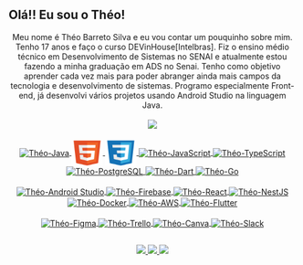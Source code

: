 ## Olá!! Eu sou o Théo!

<div align= "center">
  Meu nome é Théo Barreto Silva e eu vou contar um pouquinho sobre mim. Tenho 17 anos e faço o curso DEVinHouse[Intelbras]. Fiz o ensino médio técnico em Desenvolvimento de Sistemas no SENAI e atualmente estou fazendo a minha graduação em ADS no Senai. Tenho como objetivo aprender cada vez mais para poder abranger ainda mais campos da tecnologia e desenvolvimento de sistemas. Programo especialmente Front-end, já desenvolvi vários projetos usando Android Studio na linguagem Java.
</div>

<br>

<div align="center">
  <a href="https://github.com/theobarretosilva">
  <img height="200em" src="https://github-readme-stats.vercel.app/api/top-langs/?username=theobarretosilva&layout=compact&langs_count=7&theme=radical"/>
</div>

<br/>
  
<div style="display: inline_block"; align="center";>
  <img align="center" alt="Théo-Java" height="45" width="55" src="https://cdn.jsdelivr.net/gh/devicons/devicon/icons/java/java-original.svg" />
  <img align="center" alt="Théo-HTML" height="45" width="55" src="https://raw.githubusercontent.com/devicons/devicon/master/icons/html5/html5-original.svg" />
  <img align="center" alt="Théo-CSS" height="45" width="55" src="https://raw.githubusercontent.com/devicons/devicon/master/icons/css3/css3-original.svg" />
  <img align="center" alt="Théo-JavaScript" height="45" width="55" src="https://cdn.jsdelivr.net/gh/devicons/devicon/icons/javascript/javascript-original.svg" />
  <img align="center" alt="Théo-TypeScript" height="45" width="55" src="https://cdn.jsdelivr.net/gh/devicons/devicon/icons/typescript/typescript-plain.svg" />
  <img align="center" alt="Théo-PostgreSQL" height="45" width="55" src="https://cdn.jsdelivr.net/gh/devicons/devicon/icons/postgresql/postgresql-original.svg" />
  <img align="center" alt="Théo-Dart" height="45" width="55" src="https://cdn.jsdelivr.net/gh/devicons/devicon/icons/dart/dart-original.svg" />
  <img align="center" alt="Théo-Go" height="45" width="55" src="https://cdn.jsdelivr.net/gh/devicons/devicon/icons/go/go-original-wordmark.svg" />
</div>
  
<br/>
  
<div style="display: inline_block"; align="center";>
  <img align="center" alt="Théo-Android Studio" height="45" width="55" src="https://cdn.jsdelivr.net/gh/devicons/devicon/icons/androidstudio/androidstudio-original.svg" />
  <img align="center" alt="Théo-Firebase" height="45" width="55" src="https://cdn.jsdelivr.net/gh/devicons/devicon/icons/firebase/firebase-plain.svg" />
  <img align="center" alt="Théo-React" height="45" width="55" src="https://cdn.jsdelivr.net/gh/devicons/devicon/icons/react/react-original.svg" />
  <img align="center" alt="Théo-NestJS" height="45" width="55" src="https://cdn.jsdelivr.net/gh/devicons/devicon/icons/nestjs/nestjs-plain.svg" />
  <img align="center" alt="Théo-Docker" height="45" width="55" src="https://cdn.jsdelivr.net/gh/devicons/devicon/icons/docker/docker-plain.svg" />
  <img align="center" alt="Théo-AWS" height="45" width="55" src="https://cdn.jsdelivr.net/gh/devicons/devicon/icons/amazonwebservices/amazonwebservices-original.svg" />
  <img align="center" alt="Théo-Flutter" height="45" width="55" src="https://cdn.jsdelivr.net/gh/devicons/devicon/icons/flutter/flutter-original.svg" />
</div>
  
<br/>
  
<div style="display: inline_block"; align="center";>
  <img align="center" alt="Théo-Figma" height="45" width="55" src="https://cdn.jsdelivr.net/gh/devicons/devicon/icons/figma/figma-original.svg" />
  <img align="center" alt="Théo-Trello" height="45" width="55" src="https://cdn.jsdelivr.net/gh/devicons/devicon/icons/trello/trello-plain.svg" />
  <img align="center" alt="Théo-Canva" height="45" width="55" src="https://cdn.jsdelivr.net/gh/devicons/devicon/icons/canva/canva-original.svg" />
  <img align="center" alt="Théo-Slack" height="45" width="55" src="https://cdn.jsdelivr.net/gh/devicons/devicon/icons/slack/slack-original.svg" />
</div>
  
##
  
<div style="display: inline_block"; align= "center";>
  <a href = "mailto:barretotheo25@gmail.com"><img src="https://img.shields.io/badge/-Gmail-%23333?style=for-the-badge&logo=gmail&logoColor=white" target="_blank" />
  <a href="https://www.linkedin.com/in/th%C3%A9o-barreto-silva-245994202/" target="_blank"><img src="https://img.shields.io/badge/-LinkedIn-%230077B5?style=for-the-badge&logo=linkedin&logoColor=white" target="_blank" />
  <a href="https://t.me/barretotheo25" target="_blank"><img src="https://img.shields.io/badge/Telegram-2CA5E0?style=for-the-badge&logo=telegram&logoColor=white" target="_blank" />
</div>
